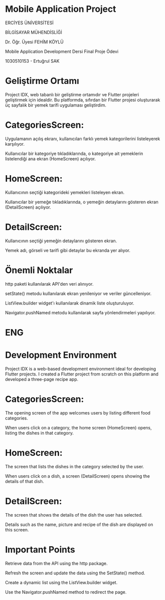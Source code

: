 # Mobile Application Project

ERCİYES ÜNİVERSİTESİ

BİLGİSAYAR MÜHENDİSLİĞİ

Dr. Öğr. Üyesi FEHİM KÖYLÜ

Mobile Application Development Dersi Final Proje Ödevi

1030510153 - Ertuğrul SAK

# Geliştirme Ortamı

Project IDX, web tabanlı bir geliştirme ortamıdır ve Flutter projeleri geliştirmek için idealdir. Bu platformda, sıfırdan bir Flutter projesi oluşturarak üç sayfalık bir yemek tarifi uygulaması geliştirdim.

# CategoriesScreen:

Uygulamanın açılış ekranı, kullanıcıları farklı yemek kategorilerini listeleyerek karşılıyor.

Kullanıcılar bir kategoriye tıkladıklarında, o kategoriye ait yemeklerin listelendiği ana ekran (HomeScreen) açılıyor.



# HomeScreen:

Kullanıcının seçtiği kategorideki yemekleri listeleyen ekran.

Kullanıcılar bir yemeğe tıkladıklarında, o yemeğin detaylarını gösteren ekran (DetailScreen) açılıyor.



# DetailScreen:

Kullanıcının seçtiği yemeğin detaylarını gösteren ekran.

Yemek adı, görseli ve tarifi gibi detaylar bu ekranda yer alıyor.


# Önemli Noktalar

http paketi kullanılarak API'den veri alınıyor.

setState() metodu kullanılarak ekran yenileniyor ve veriler güncelleniyor.

ListView.builder widget'ı kullanılarak dinamik liste oluşturuluyor.

Navigator.pushNamed metodu kullanılarak sayfa yönlendirmeleri yapılıyor.


# ENG

# Development Environment

Project IDX is a web-based development environment ideal for developing Flutter projects. I created a Flutter project from scratch on this platform and developed a three-page recipe app.

# CategoriesScreen:

The opening screen of the app welcomes users by listing different food categories.

When users click on a category, the home screen (HomeScreen) opens, listing the dishes in that category.



# HomeScreen:

The screen that lists the dishes in the category selected by the user.

When users click on a dish, a screen (DetailScreen) opens showing the details of that dish.



# DetailScreen:

The screen that shows the details of the dish the user has selected.

Details such as the name, picture and recipe of the dish are displayed on this screen.


# Important Points

Retrieve data from the API using the http package.

Refresh the screen and update the data using the SetState() method.

Create a dynamic list using the ListView.builder widget.

Use the Navigator.pushNamed method to redirect the page.

